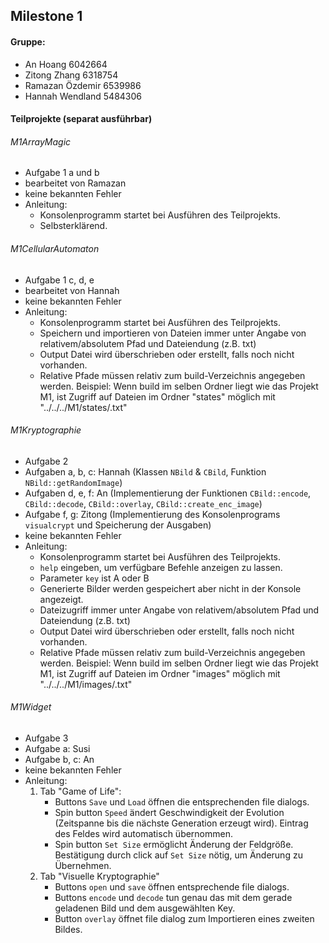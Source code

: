 ## Milestone 1

#### Gruppe: 
- An Hoang 6042664
- Zitong Zhang 6318754
- Ramazan Özdemir 6539986
- Hannah Wendland 5484306

#### Teilprojekte (separat ausführbar)

###### M1ArrayMagic
- Aufgabe 1 a und b
- bearbeitet von Ramazan
- keine bekannten Fehler
- Anleitung: 
    * Konsolenprogramm startet bei Ausführen des Teilprojekts. 
    * Selbsterklärend. 

###### M1CellularAutomaton
- Aufgabe 1 c, d, e
- bearbeitet von Hannah 
- keine bekannten Fehler
- Anleitung: 
    * Konsolenprogramm startet bei Ausführen des Teilprojekts. 
    * Speichern und importieren von Dateien immer unter Angabe von relativem/absolutem Pfad und Dateiendung (z.B. txt) 
    * Output Datei wird überschrieben oder erstellt, falls noch nicht vorhanden.
    * Relative Pfade müssen relativ zum build-Verzeichnis angegeben werden. Beispiel: Wenn build im selben Ordner liegt wie das Projekt M1, ist Zugriff auf Dateien im Ordner "states" möglich mit "../../../M1/states/<dateiname>.txt"

###### M1Kryptographie 
- Aufgabe 2
- Aufgaben a, b, c: Hannah (Klassen `NBild`  & `CBild`, Funktion `NBild::getRandomImage`)
- Aufgaben d, e, f: An (Implementierung der Funktionen `CBild::encode`, `CBild::decode`, `CBild::overlay`, `CBild::create_enc_image`)
- Aufgabe f, g: Zitong (Implementierung des Konsolenprograms `visualcrypt` und Speicherung der Ausgaben)
- keine bekannten Fehler
- Anleitung: 
    * Konsolenprogramm startet bei Ausführen des Teilprojekts.
    * `help` eingeben, um verfügbare Befehle anzeigen zu lassen. 
    * Parameter `key` ist A oder B
    * Generierte Bilder werden gespeichert aber nicht in der Konsole angezeigt.
    * Dateizugriff immer unter Angabe von relativem/absolutem Pfad und Dateiendung (z.B. txt)
    * Output Datei wird überschrieben oder erstellt, falls noch nicht vorhanden.
    * Relative Pfade müssen relativ zum build-Verzeichnis angegeben werden. Beispiel: Wenn build im selben Ordner liegt wie das Projekt M1, ist Zugriff auf Dateien im Ordner "images" möglich mit "../../../M1/images/<dateiname>.txt"

###### M1Widget
- Aufgabe 3
- Aufgabe a: Susi 
- Aufgabe b, c: An
- keine bekannten Fehler
- Anleitung: 
    1. Tab "Game of Life": 
        * Buttons `Save` und `Load` öffnen die entsprechenden file dialogs. 
        * Spin button `Speed` ändert Geschwindigkeit der Evolution (Zeitspanne bis die nächste Generation erzeugt wird). Eintrag des Feldes wird automatisch übernommen.
        * Spin button `Set Size` ermöglicht Änderung der Feldgröße. Bestätigung durch click auf `Set Size` nötig, um Änderung zu Übernehmen. 
    2. Tab "Visuelle Kryptographie"
        * Buttons `open` und `save` öffnen entsprechende file dialogs. 
        * Buttons `encode` und `decode` tun genau das mit dem gerade geladenen Bild und dem ausgewählten Key. 
        * Button `overlay` öffnet file dialog zum Importieren eines zweiten Bildes. 
        
    

 
